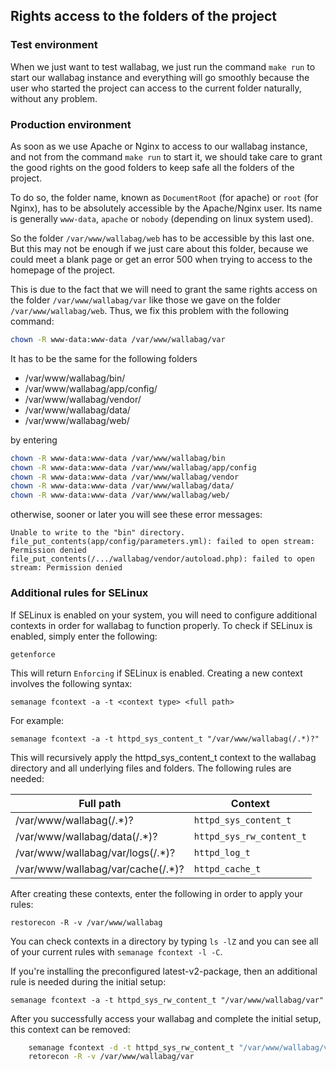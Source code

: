 ## Rights access to the folders of the project

### Test environment

When we just want to test wallabag, we just run the command `make run`
to start our wallabag instance and everything will go smoothly because
the user who started the project can access to the current folder
naturally, without any problem.

### Production environment

As soon as we use Apache or Nginx to access to our wallabag instance,
and not from the command `make run` to start it, we should take care to
grant the good rights on the good folders to keep safe all the folders
of the project.

To do so, the folder name, known as `DocumentRoot` (for apache) or
`root` (for Nginx), has to be absolutely accessible by the Apache/Nginx
user. Its name is generally `www-data`, `apache` or `nobody` (depending
on linux system used).

So the folder `/var/www/wallabag/web` has to be accessible by this last
one. But this may not be enough if we just care about this folder,
because we could meet a blank page or get an error 500 when trying to
access to the homepage of the project.

This is due to the fact that we will need to grant the same rights
access on the folder `/var/www/wallabag/var` like those we gave on the
folder `/var/www/wallabag/web`. Thus, we fix this problem with the
following command:

```bash
chown -R www-data:www-data /var/www/wallabag/var
```

It has to be the same for the following folders

-   /var/www/wallabag/bin/
-   /var/www/wallabag/app/config/
-   /var/www/wallabag/vendor/
-   /var/www/wallabag/data/
-   /var/www/wallabag/web/

by entering

```bash
chown -R www-data:www-data /var/www/wallabag/bin
chown -R www-data:www-data /var/www/wallabag/app/config
chown -R www-data:www-data /var/www/wallabag/vendor
chown -R www-data:www-data /var/www/wallabag/data/
chown -R www-data:www-data /var/www/wallabag/web/
```

otherwise, sooner or later you will see these error messages:

```
Unable to write to the "bin" directory.
file_put_contents(app/config/parameters.yml): failed to open stream: Permission denied
file_put_contents(/.../wallabag/vendor/autoload.php): failed to open stream: Permission denied
```

### Additional rules for SELinux

If SELinux is enabled on your system, you will need to configure
additional contexts in order for wallabag to function properly. To check
if SELinux is enabled, simply enter the following:

`getenforce`

This will return `Enforcing` if SELinux is enabled. Creating a new
context involves the following syntax:

`semanage fcontext -a -t <context type> <full path>`

For example:

`semanage fcontext -a -t httpd_sys_content_t "/var/www/wallabag(/.*)?"`

This will recursively apply the httpd_sys_content_t context to the
wallabag directory and all underlying files and folders. The following
rules are needed:

| Full path  | Context |
| ------------- | ------------- |
| /var/www/wallabag(/.\*)?  | `httpd_sys_content_t`  |
| /var/www/wallabag/data(/.\*)?  | `httpd_sys_rw_content_t`  |
| /var/www/wallabag/var/logs(/.\*)?  | `httpd_log_t`  |
| /var/www/wallabag/var/cache(/.\*)?  | `httpd_cache_t`  |

After creating these contexts, enter the following in order to apply
your rules:

`restorecon -R -v /var/www/wallabag`

You can check contexts in a directory by typing `ls -lZ` and you can see
all of your current rules with `semanage fcontext -l -C`.

If you're installing the preconfigured latest-v2-package, then an
additional rule is needed during the initial setup:

`semanage fcontext -a -t httpd_sys_rw_content_t "/var/www/wallabag/var"`

After you successfully access your wallabag and complete the initial
setup, this context can be removed:

```bash
    semanage fcontext -d -t httpd_sys_rw_content_t "/var/www/wallabag/var"
    retorecon -R -v /var/www/wallabag/var
```
